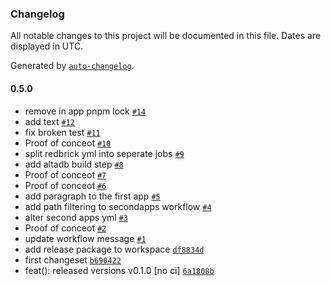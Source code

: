 ### Changelog

All notable changes to this project will be documented in this file. Dates are displayed in UTC.

Generated by [`auto-changelog`](https://github.com/CookPete/auto-changelog).

#### 0.5.0

- remove in app pnpm lock [`#14`](https://github.com/davidobodo/nx-workspace/pull/14)
- add text [`#12`](https://github.com/davidobodo/nx-workspace/pull/12)
- fix broken test [`#11`](https://github.com/davidobodo/nx-workspace/pull/11)
- Proof of conceot [`#10`](https://github.com/davidobodo/nx-workspace/pull/10)
- split redbrick yml into seperate jobs [`#9`](https://github.com/davidobodo/nx-workspace/pull/9)
- add altadb build step [`#8`](https://github.com/davidobodo/nx-workspace/pull/8)
- Proof of conceot [`#7`](https://github.com/davidobodo/nx-workspace/pull/7)
- Proof of conceot [`#6`](https://github.com/davidobodo/nx-workspace/pull/6)
- add paragraph to the first app [`#5`](https://github.com/davidobodo/nx-workspace/pull/5)
- add path filtering to secondapps workflow [`#4`](https://github.com/davidobodo/nx-workspace/pull/4)
- alter second apps yml [`#3`](https://github.com/davidobodo/nx-workspace/pull/3)
- Proof of conceot [`#2`](https://github.com/davidobodo/nx-workspace/pull/2)
- update workflow message [`#1`](https://github.com/davidobodo/nx-workspace/pull/1)
- add release package to workspace [`df8834d`](https://github.com/davidobodo/nx-workspace/commit/df8834d1a64454373776a7ea58d4b7b300f9a9d8)
- first changeset [`b690422`](https://github.com/davidobodo/nx-workspace/commit/b690422ef53d91e0c0a02a3d6c5443607efafe27)
- feat(): released versions v0.1.0 [no ci] [`6a1808b`](https://github.com/davidobodo/nx-workspace/commit/6a1808b71b5d323b0476605f4e1e2c47a549f708)
